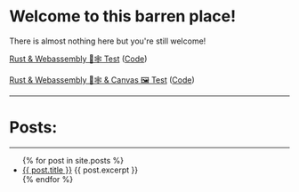# Welcome to this barren place!

There is almost nothing here but you're still welcome!

[Rust & Webassembly 🦀🕸 Test](rustwasm.html) ([Code](https://github.com/Apromixately/rustwasm/tree/master/simple))

[Rust & Webassembly 🦀🕸 & Canvas 🖼️ Test](rustwasm2.html) ([Code](https://github.com/Apromixately/rustwasm/tree/master/canvas))

---
# Posts:
---
<ul>
  {% for post in site.posts %}
    <li>
      <a href="{{ post.url }}">{{ post.title }}</a>
      {{ post.excerpt }}
    </li>
  {% endfor %}
</ul>
